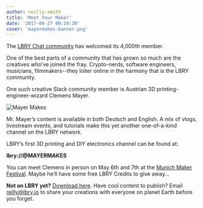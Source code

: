 ```yaml
---
author: reilly-smith
title: 'Meet Your Maker'
date: '2017-04-27 00:19:30'
cover: 'mayermakes-banner.png'
---
```

The [LBRY Chat community](http://chat.lbry.io/) has welcomed its 4,000th member.

One of the best parts of a community that has grown so much are the creatives who’ve joined the fray. Crypto-nerds, software engineers, musicians, filmmakers--they loiter online in the harmony that is the LBRY community.

One such creative Slack community member is Austrian 3D printing-engineer-wizard Clemens Mayer.

![Mayer Makes](/img/news/mayermakes-inline.png)

Mr. Mayer’s content is available in both Deutsch and English. A mix of vlogs, livestream events, and tutorials make this yet another one-of-a-kind channel on the LBRY network.

LBRY’s first 3D printing and DIY electronics channel can be found at:

**lbry://@MAYERMAKES**


You can meet Clemens in person on May 6th and 7th at the [Munich Maker Festival](http://make-munich.de/). Maybe he’ll have some free LBRY Credits to give away…


**Not on LBRY yet?** [Download here](https://lbry.io/get). Have cool content to publish? Email reilly@lbry.io to share your creations with everyone on planet Earth before you forget.
